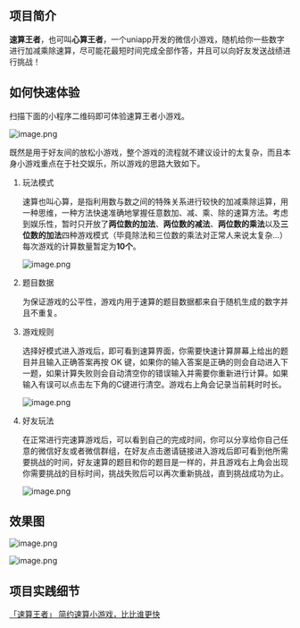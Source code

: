 
## 项目简介

**速算王者**，也可叫**心算王者**，一个uniapp开发的微信小游戏，随机给你一些数字进行加减乘除速算，尽可能花最短时间完成全部作答，并且可以向好友发送战绩进行挑战！

## 如何快速体验

扫描下面的小程序二维码即可体验速算王者小游戏。

![image.png](https://p3-juejin.byteimg.com/tos-cn-i-k3u1fbpfcp/9ada8fba1e6143879ad47f8a0a145f49~tplv-k3u1fbpfcp-watermark.image?)


既然是用于好友间的放松小游戏，整个游戏的流程就不建议设计的太复杂，而且本身小游戏重点在于社交娱乐，所以游戏的思路大致如下。

1. 玩法模式
   
   速算也叫心算，是指利用数与数之间的特殊关系进行较快的加减乘除运算，用一种思维，一种方法快速准确地掌握任意数加、减、乘、除的速算方法。考虑到娱乐性，暂时只开放了**两位数的加法**、**两位数的减法**、**两位数的乘法**以及**三位数的加法**四种游戏模式（毕竟除法和三位数的乘法对正常人来说太复杂...）每次游戏的计算数量暂定为**10个**。   
   

    ![image.png](https://p3-juejin.byteimg.com/tos-cn-i-k3u1fbpfcp/815f4369afe84bae8d60365b926f7ab9~tplv-k3u1fbpfcp-watermark.image?)


2. 题目数据

   为保证游戏的公平性，游戏内用于速算的题目数据都来自于随机生成的数字并且不重复。

3. 游戏规则

   选择好模式进入游戏后，即可看到速算界面，你需要快速计算屏幕上给出的题目并且输入正确答案再按 OK 键，如果你的输入答案是正确的则会自动进入下一题，如果计算失败则会自动清空你的错误输入并需要你重新进行计算。如果输入有误可以点击左下角的C键进行清空。游戏右上角会记录当前耗时时长。
   
   ![image.png](https://p3-juejin.byteimg.com/tos-cn-i-k3u1fbpfcp/4b8f7986e4714d9bb39e4181f5746397~tplv-k3u1fbpfcp-watermark.image?)
   

4. 好友玩法

   在正常进行完速算游戏后，可以看到自己的完成时间，你可以分享给你自己任意的微信好友或者微信群组，在好友点击邀请链接进入游戏后即可看到他所需要挑战的时间，好友速算的题目和你的题目是一样的，并且游戏右上角会出现你需要挑战的目标时间，挑战失败后可以再次重新挑战，直到挑战成功为止。
   
    ![image.png](https://p9-juejin.byteimg.com/tos-cn-i-k3u1fbpfcp/012411a3b8b5489d8363abef3efe6aab~tplv-k3u1fbpfcp-watermark.image?)
   

## 效果图

![image.png](https://p3-juejin.byteimg.com/tos-cn-i-k3u1fbpfcp/bb1875493fc8463c82898ef26968c57a~tplv-k3u1fbpfcp-watermark.image?)


![image.png](https://p9-juejin.byteimg.com/tos-cn-i-k3u1fbpfcp/93b2ef65752849d39226231ac9d65bdb~tplv-k3u1fbpfcp-watermark.image?)

## 项目实践细节

[「速算王者」 简约速算小游戏，比比谁更快](https://juejin.cn/post/7083774393762971678)
